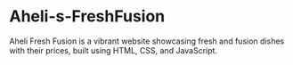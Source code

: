 # Aheli-s-FreshFusion
Aheli Fresh Fusion is a vibrant website showcasing fresh and fusion dishes with their prices, built using HTML, CSS, and JavaScript.
